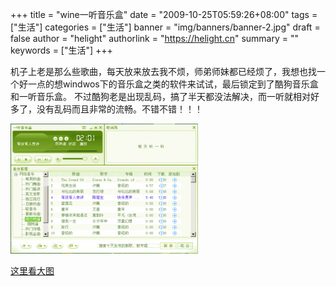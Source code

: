 +++
title = "wine一听音乐盒"
date = "2009-10-25T05:59:26+08:00"
tags = ["生活"]
categories = ["生活"]
banner = "img/banners/banner-2.jpg"
draft = false
author = "helight"
authorlink = "https://helight.cn"
summary = ""
keywords = ["生活"]
+++

机子上老是那么些歌曲，每天放来放去我不烦，师弟师妹都已经烦了，我想也找一个好一点的想windwos下的音乐盒之类的软件来试试，最后锁定到了酷狗音乐盒和一听音乐盒。
不过酷狗老是出现乱码，搞了半天都没法解决，而一听就相对好多了，没有乱码而且非常的流畅。不错不错！！！
<!--more-->

![](../../imgs/2009/10/iting-300x208.png)

[这里看大图](../../imgs/2009/10/iting.png)